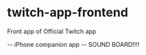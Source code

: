 # twitch-app-frontend
Front app of Official Twitch app


-- iPhone companion app
-- SOUND BOARD!!!!
